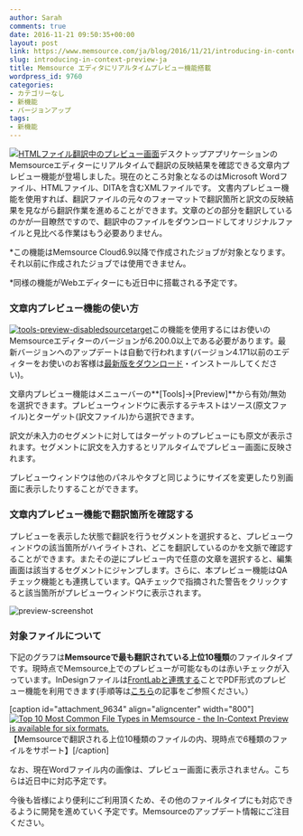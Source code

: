 ```yaml
---
author: Sarah
comments: true
date: 2016-11-21 09:50:35+00:00
layout: post
link: https://www.memsource.com/ja/blog/2016/11/21/introducing-in-context-preview-ja/
slug: introducing-in-context-preview-ja
title: Memsource エディタにリアルタイムプレビュー機能搭載
wordpress_id: 9760
categories:
- カテゴリーなし
- 新機能
- バージョンアップ
tags:
- 新機能
---
```


[![HTMLファイル翻訳中のプレビュー画面](/wp-content/uploads/2016/11/HTML-Preview-1.png)](/wp-content/uploads/2016/11/HTML-Preview-1.png)デスクトップアプリケーションのMemsourceエディターにリアルタイムで翻訳の反映結果を確認できる文章内プレビュー機能が登場しました。現在のところ対象となるのはMicrosoft Wordファイル、HTMLファイル、DITAを含むXMLファイルです。
文書内プレビュー機能を使用すれば、翻訳ファイルの元々のフォーマットで翻訳箇所と訳文の反映結果を見ながら翻訳作業を進めることができます。文章のどの部分を翻訳しているのかが一目瞭然ですので、翻訳中のファイルをダウンロードしてオリジナルファイルと見比べる作業はもう必要ありません。
<!-- more -->


*この機能はMemsource Cloud6.9以降で作成されたジョブが対象となります。それ以前に作成されたジョブでは使用できません。




*同様の機能がWebエディターにも近日中に搭載される予定です。




### 文章内プレビュー機能の使い方


[![tools-preview-disabledsourcetarget](/wp-content/uploads/2016/11/Tools-Preview-DisabledSourceTarget-e1479307637691.jpg)](/wp-content/uploads/2016/11/Tools-Preview-DisabledSourceTarget.jpg)この機能を使用するにはお使いのMemsourceエディターのバージョンが6.200.0以上である必要があります。最新バージョンへのアップデートは自動で行われます(バージョン4.171以前のエディターをお使いのお客様は[最新版をダウンロード](/en/download)・インストールしてください)。

文章内プレビュー機能はメニューバーの**[Tools]→[Preview]**から有効/無効を選択できます。プレビューウィンドウに表示するテキストはソース(原文ファイル)とターゲット(訳文ファイル)から選択できます。

訳文が未入力のセグメントに対してはターゲットのプレビューにも原文が表示されます。セグメントに訳文を入力するとリアルタイムでプレビュー画面に反映されます。

プレビューウィンドウは他のパネルやタブと同じようにサイズを変更したり別画面に表示したりすることができます。


### 文章内プレビュー機能で翻訳箇所を確認する


プレビューを表示した状態で翻訳を行うセグメントを選択すると、プレビューウィンドウの該当箇所がハイライトされ、どこを翻訳しているのかを文脈で確認することができます。またその逆にプレビュー内で任意の文章を選択すると、編集画面は該当するセグメントにジャンプします。さらに、本プレビュー機能はQAチェック機能とも連携しています。QAチェックで指摘された警告をクリックすると該当箇所がプレビューウィンドウに表示されます。

![preview-screenshot](/wp-content/uploads/2016/11/preview-screenshot.png)


### 対象ファイルについて


下記のグラフは**Memsourceで最も翻訳されている上位10種類**のファイルタイプです。現時点でMemsource上でのプレビューが可能なものは赤いチェックが入っています。InDesignファイルは[FrontLabと連携する](http://wiki.memsource.com/wiki/Memsource_Cloud_User_Manual#Integrations)ことでPDF形式のプレビュー機能を利用できます(手順等は[こちら](/ja/ja-memsource-cloud-5-3-multilingual-excel-analytics-indesign-preview/)の記事をご参照ください。）

[caption id="attachment_9634" align="aligncenter" width="800"][![Top 10 Most Common File Types in Memsource - the In-Context Preview is available for six formats.](/wp-content/uploads/2016/11/Top-10-formats-preview-available-1-2.png)](http://www.memsource.com/wp-content/uploads/2016/11/Top-10-formats-preview-available-1-2.png) 【Memsourceで翻訳される上位10種類のファイルの内、現時点で6種類のファイルをサポート】[/caption]



なお、現在Wordファイル内の画像は、プレビュー画面に表示されません。こちらは近日中に対応予定です。

今後も皆様により便利にご利用頂くため、その他のファイルタイプにも対応できるように開発を進めていく予定です。Memsourceのアップデート情報にご注目ください。


